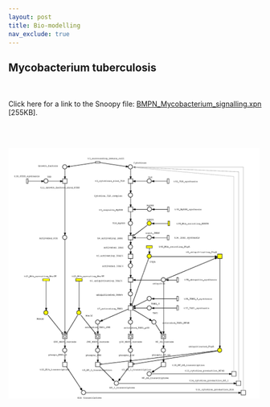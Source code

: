 ```yaml
---
layout: post
title: Bio-modelling
nav_exclude: true
---
```



<h2> Mycobacterium tuberculosis</h2>
<br/><br/>
Click here for a link to the Snoopy file: <a href="assets/docs/BMPN_Mycobacterium_signalling.xpn">BMPN_Mycobacterium_signalling.xpn</a> [255KB].

<br/><br/>


<img src="assets/img/Mycobacterium_signalling.png" width="500"/>